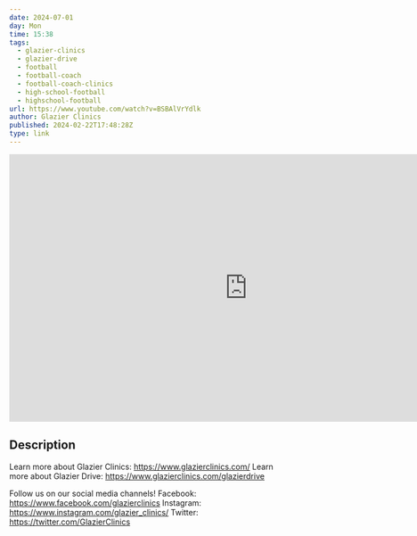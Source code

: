 ```yaml
---
date: 2024-07-01
day: Mon
time: 15:38
tags:
  - glazier-clinics
  - glazier-drive
  - football
  - football-coach
  - football-coach-clinics
  - high-school-football
  - highschool-football
url: https://www.youtube.com/watch?v=BSBAlVrYdlk
author: Glazier Clinics
published: 2024-02-22T17:48:28Z
type: link
---
```


<iframe width="854" height="480" src="https://www.youtube.com/embed/BSBAlVrYdlk" frameborder="0" allowfullscreen></iframe>

## Description
Learn more about Glazier Clinics: https://www.glazierclinics.com/
Learn more about Glazier Drive: https://www.glazierclinics.com/glazierdrive

Follow us on our social media channels!
Facebook: https://www.facebook.com/glazierclinics
Instagram: https://www.instagram.com/glazier_clinics/
Twitter: https://twitter.com/GlazierClinics